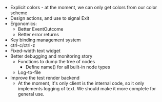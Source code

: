 
- Explicit colors - at the moment, we can only get colors from our color scheme
- Design actions, and use to signal Exit
- Ergonomics:
  - Better EventOutcome
  - Better error returns
- Key binding management system
- ctrl-c/ctrl-z
- Fixed-width text widget
- Better debugging and monitoring story
  - Functions to dump the tree of nodes
    - Define name() for all built-in node types
  - Log-to-file
- Improve the test render backend
  - At the moment, it's only client is the internal code, so it only implements
    logging of text. We should make it more complete for general use.




